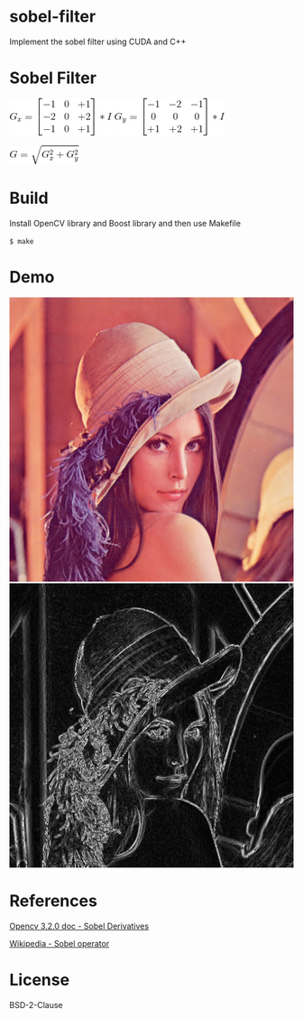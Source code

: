 # sobel-filter
Implement the sobel filter using CUDA and C++

# Sobel Filter
![](imgs/gx.png)
![](imgs/gy.png)

![](imgs/g.png)

# Build
Install OpenCV library and Boost library and then use Makefile

`$ make`

# Demo

![](Lenna.png)
![](imgs/demo.jpg)

# References
[Opencv 3.2.0 doc - Sobel Derivatives](https://docs.opencv.org/3.2.0/d2/d2c/tutorial_sobel_derivatives.html)

[Wikipedia - Sobel operator](https://en.wikipedia.org/wiki/Sobel_operator)

# License
BSD-2-Clause